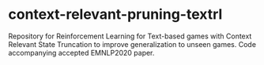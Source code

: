 # context-relevant-pruning-textrl
Repository for Reinforcement Learning for Text-based games with Context Relevant State Truncation to improve generalization to unseen games. Code accompanying accepted EMNLP2020 paper.
